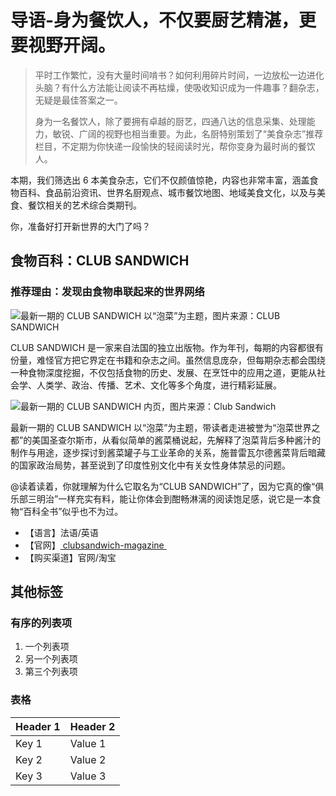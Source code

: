# 导语-身为餐饮人，不仅要厨艺精湛，更要视野开阔。

> 平时工作繁忙，没有大量时间啃书？如何利用碎片时间，一边放松一边进化头脑？有什么方法能让阅读不再枯燥，使吸收知识成为一件趣事？翻杂志，无疑是最佳答案之一。
> 
> 身为一名餐饮人，除了要拥有卓越的厨艺，四通八达的信息采集、处理能力，敏锐、广阔的视野也相当重要。为此，名厨特别策划了“美食杂志”推荐栏目，不定期为你快递一段愉快的轻阅读时光，帮你变身为最时尚的餐饮人。

本期，我们筛选出 6 本美食杂志，它们不仅颜值惊艳，内容也非常丰富，涵盖食物百科、食品前沿资讯、世界名厨观点、城市餐饮地图、地域美食文化，以及与美食、餐饮相关的艺术综合类期刊。

你，准备好打开新世界的大门了吗？

## 食物百科：CLUB SANDWICH

### 推荐理由：发现由食物串联起来的世界网络
![最新一期的 CLUB SANDWICH 以“泡菜”为主题，图片来源：CLUB SANDWICH](http://img.greatchef.com.cn/ueditor/php/upload/image/20200312/1584008880707032.jpg)

CLUB SANDWICH 是一家来自法国的独立出版物。作为年刊，每期的内容都很有份量，难怪官方把它界定在书籍和杂志之间。虽然信息庞杂，但每期杂志都会围绕一种食物深度挖掘，不仅包括食物的历史、发展、在烹饪中的应用之道，更能从社会学、人类学、政治、传播、艺术、文化等多个角度，进行精彩延展。

![最新一期的 CLUB SANDWICH 内页，图片来源：Club Sandwich](http://img.greatchef.com.cn/ueditor/php/upload/image/20200312/1584010919528543.jpg)

最新一期的 CLUB SANDWICH 以“泡菜”为主题，带读者走进被誉为“泡菜世界之都”的美国圣查尔斯市，从看似简单的酱菜桶说起，先解释了泡菜背后多种酱汁的制作与用途，逐步探讨到酱菜罐子与工业革命的关系，施普雷瓦尔德酱菜背后暗藏的国家政治局势，甚至说到了印度性别文化中有关女性身体禁忌的问题。

@读着读着，你就理解为什么它取名为“CLUB SANDWICH”了，因为它真的像“俱乐部三明治”一样充实有料，能让你体会到酣畅淋漓的阅读饱足感，说它是一本食物“百科全书”似乎也不为过。

* 【语言】法语/英语
* 【官网】[ clubsandwich-magazine ](https://clubsandwich-magazine.com "clubsandwich-magazine")
* 【购买渠道】官网/淘宝

## 其他标签

### 有序的列表项

1. 一个列表项
2. 另一个列表项
3. 第三个列表项

### 表格

| Header 1 | Header 2 |
| --- | --- |
| Key 1 | Value 1 |
| Key 2 | Value 2 |
| Key 3 | Value 3 |

